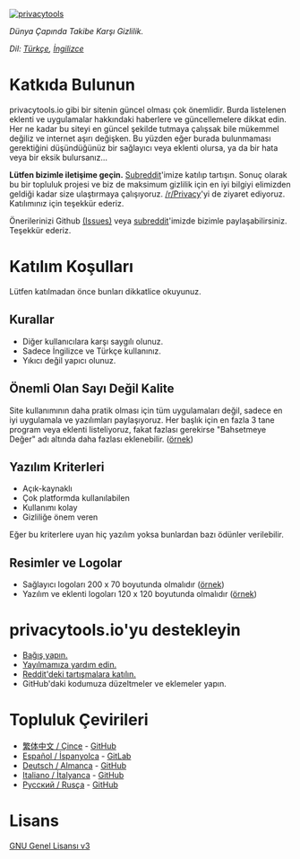 [![privacytools](https://alperoot.github.io/privacytools-tr.io/img/layout/logo.png)](https://alperoot.github.io/privacytools-tr.io/)

_Dünya Çapında Takibe Karşı Gizlilik._

*Dil: [Türkçe](README.tr.md), [İngilizce](README.md)*

# Katkıda Bulunun

privacytools.io gibi bir sitenin güncel olması çok önemlidir. Burda listelenen eklenti ve uygulamalar hakkındaki haberlere ve güncellemelere dikkat edin. Her ne kadar bu siteyi en güncel şekilde tutmaya çalışsak bile mükemmel değiliz ve internet aşırı değişken. Bu yüzden eğer burada bulunmaması gerektiğini düşündüğünüz bir sağlayıcı veya eklenti olursa, ya da bir hata veya bir eksik bulursanız...

**Lütfen bizimle iletişime geçin.** [Subreddit](https://www.reddit.com/r/privacytoolsIO/)'imize katılıp tartışın. Sonuç olarak bu bir topluluk projesi ve biz de maksimum gizlilik için en iyi bilgiyi elimizden geldiği kadar size ulaştırmaya çalışıyoruz. [/r/Privacy](https://www.reddit.com/r/privacy)'yi de ziyaret ediyoruz. Katılımınız için teşekkür ederiz.

Önerilerinizi Github [(Issues)](https://github.com/alperoot/privacytools-tr.io/issues) veya [subreddit](https://www.reddit.com/r/privacytoolsIO/)'imizde bizimle paylaşabilirsiniz. Teşekkür ederiz.


# Katılım Koşulları
Lütfen katılmadan önce bunları dikkatlice okuyunuz.

## Kurallar

- Diğer kullanıcılara karşı saygılı olunuz.
- Sadece İngilizce ve Türkçe kullanınız.
- Yıkıcı değil yapıcı olunuz.

## Önemli Olan Sayı Değil Kalite

Site kullanımının daha pratik olması için tüm uygulamaları değil, sadece en iyi uygulamala ve yazılımları paylaşıyoruz. Her başlık için en fazla 3 tane program veya eklenti listeliyoruz, fakat fazlası gerekirse "Bahsetmeye Değer" adı altında daha fazlası eklenebilir. ([örnek](https://alperoot.github.io/privacytools-tr.io/#im))

## Yazılım Kriterleri

- Açık-kaynaklı
- Çok platformda kullanılabilen
- Kullanımı kolay 
- Gizliliğe önem veren

Eğer bu kriterlere uyan hiç yazılım yoksa bunlardan bazı ödünler verilebilir.

## Resimler ve Logolar

- Sağlayıcı logoları 200 x 70 boyutunda olmalıdır ([örnek](https://alperoot.github.io/privacytools-tr.io/img/provider/AirVPN.gif))
- Yazılım ve eklenti logoları 120 x 120 boyutunda olmalıdır ([örnek](https://alperoot.github.io/privacytools-tr.io/img/tools/ChatSecure.png))

# privacytools.io'yu destekleyin

- [Bağış yapın.](https://alperoot.github.io/privacytools-tr.io/donate.html)
- [Yayılmamıza yardım edin.](https://alperoot.github.io/privacytools-tr.io/#participate)
- [Reddit'deki tartışmalara katılın.](https://www.reddit.com/r/privacytoolsIO/)
- GitHub'daki kodumuza düzeltmeler ve eklemeler yapın.

# Topluluk Çevirileri
- [繁体中文 / Çince](https://github.com/twngo/privacytools-zh) - [GitHub](https://github.com/twngo/privacytools-zh)
- [Español / İspanyolca](https://victorhck.gitlab.io/privacytools-es/) - [GitLab](https://gitlab.com/victorhck/privacytools-es)
- [Deutsch / Almanca](https://privacytools.it-sec.rocks/) - [GitHub](https://github.com/Anon215/privacytools.it-sec.rocks)
- [Italiano / İtalyanca](https://strappazzon.github.io/privacytools-it/) - [GitHub](https://github.com/Strappazzon/privacytools-it)
- [Русский / Rusça](https://privacytools.ru) - [GitHub](https://github.com/c0rdis/privacytools.ru)

# Lisans
[GNU Genel Lisansı v3](https://github.com/alperoot/privacytools-tr.io/blob/master/LICENSE.txt)
